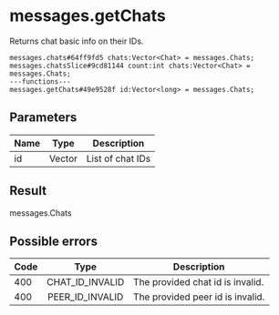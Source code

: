 # messages.getChats
Returns chat basic info on their IDs.

```
messages.chats#64ff9fd5 chats:Vector<Chat> = messages.Chats;
messages.chatsSlice#9cd81144 count:int chats:Vector<Chat> = messages.Chats;
---functions---
messages.getChats#49e9528f id:Vector<long> = messages.Chats;
```

## Parameters
| Name | Type | Description |
| ---- | :----: | ----------- |
| id | Vector<long> | List of chat IDs |


## Result
messages.Chats

## Possible errors
| Code | Type | Description |
| ---- | :----: | ----------- |
| 400 | CHAT_ID_INVALID | The provided chat id is invalid. |
| 400 | PEER_ID_INVALID | The provided peer id is invalid. |

